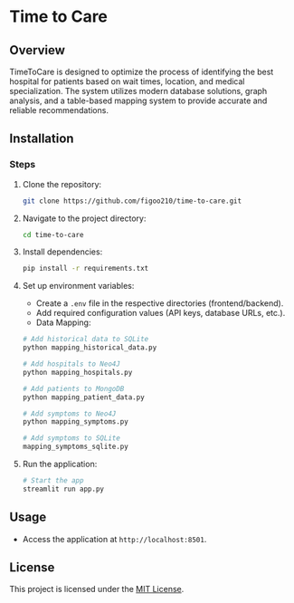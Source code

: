 # Time to Care

## Overview
TimeToCare is designed to optimize the process of identifying the best hospital for patients 
based on wait times, location, and medical specialization. The system utilizes modern 
database solutions, graph analysis, and a table-based mapping system to provide accurate 
and reliable recommendations. 


## Installation

### Steps
1. Clone the repository:
   ```bash
   git clone https://github.com/figoo210/time-to-care.git
   ```
2. Navigate to the project directory:
   ```bash
   cd time-to-care
   ```
3. Install dependencies:
   ```bash
   pip install -r requirements.txt
   ```
4. Set up environment variables:
   - Create a `.env` file in the respective directories (frontend/backend).
   - Add required configuration values (API keys, database URLs, etc.).
   - Data Mapping:
   ```bash
   # Add historical data to SQLite
   python mapping_historical_data.py

   # Add hospitals to Neo4J
   python mapping_hospitals.py

   # Add patients to MongoDB
   python mapping_patient_data.py

   # Add symptoms to Neo4J
   python mapping_symptoms.py

   # Add symptoms to SQLite
   mapping_symptoms_sqlite.py
   ```

5. Run the application:
   ```bash
   # Start the app
   streamlit run app.py
   ```

## Usage
- Access the application at `http://localhost:8501`.

## License
This project is licensed under the [MIT License](LICENSE).


